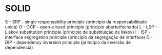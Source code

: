 # SOLID

S - SRP - single responsability principle (principio da responsabilidade unica)
O - OCP - open-closed principle (principio aberto/fechado)
L - LSP - Liskov substitution principle (principio de substituição de liskov)
I - ISP - interface segregation principle (principio da segregação de interface)
D - DIP - dependency inversion principle (principio da inversão de dependencia)

